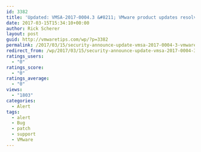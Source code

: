 ```yaml
---
id: 3382
title: 'Updated: VMSA-2017-0004.3 &#8211; VMware product updates resolve remote code execution vulnerability via Apache Struts 2'
date: 2017-03-15T15:34:10+00:00
author: Rick Scherer
layout: post
guid: http://vmwaretips.com/wp/?p=3382
permalink: /2017/03/15/security-announce-update-vmsa-2017-0004-3-vmware-product-updates-resolve-remote-code-execution-vulnerability-via-apache-struts-2/
redirect_from: /wp/2017/03/15/security-announce-update-vmsa-2017-0004-3-vmware-product-updates-resolve-remote-code-execution-vulnerability-via-apache-struts-2/
ratings_users:
  - "0"
ratings_score:
  - "0"
ratings_average:
  - "0"
views:
  - "1803"
categories:
  - Alert
tags:
  - alert
  - Bug
  - patch
  - support
  - VMware
---
```

